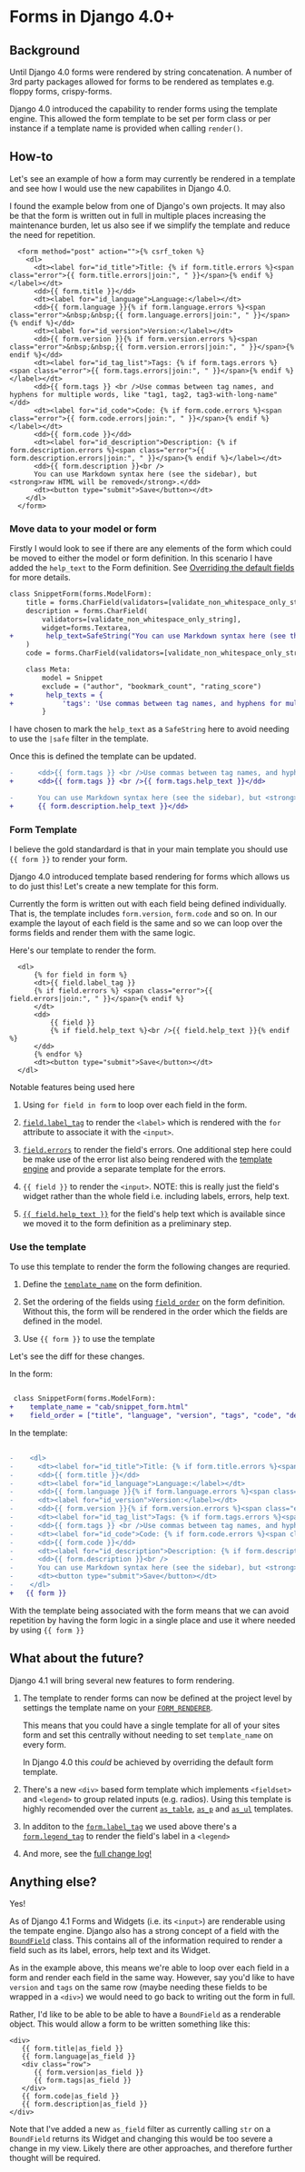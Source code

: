 # Forms in Django 4.0+

## Background

Until Django 4.0 forms were rendered by string concatenation. A number of 3rd party
packages allowed for forms to be rendered as templates e.g. floppy forms, crispy-forms.

Django 4.0 introduced the capability to render forms using the template engine.
This allowed the form template to be set per form class or per instance if a template 
name is provided when calling `render()`.

## How-to

Let's see an example of how a form may currently be rendered in a template and see
how I would use the new capabilites in Django 4.0.

I found the example below from one of Django's own projects. It may also be that the 
form is written out in full in multiple places increasing the maintenance burden, let us
also see if we simplify the template and reduce the need for repetition. 

``` html+django
  <form method="post" action="">{% csrf_token %}
    <dl>
      <dt><label for="id_title">Title: {% if form.title.errors %}<span class="error">{{ form.title.errors|join:", " }}</span>{% endif %}</label></dt>
      <dd>{{ form.title }}</dd>
      <dt><label for="id_language">Language:</label></dt>
      <dd>{{ form.language }}{% if form.language.errors %}<span class="error">&nbsp;&nbsp;{{ form.language.errors|join:", " }}</span>{% endif %}</dd>
      <dt><label for="id_version">Version:</label></dt>
      <dd>{{ form.version }}{% if form.version.errors %}<span class="error">&nbsp;&nbsp;{{ form.version.errors|join:", " }}</span>{% endif %}</dd>
      <dt><label for="id_tag_list">Tags: {% if form.tags.errors %}<span class="error">{{ form.tags.errors|join:", " }}</span>{% endif %} </label></dt>
      <dd>{{ form.tags }} <br />Use commas between tag names, and hyphens for multiple words, like "tag1, tag2, tag3-with-long-name"</dd>
      <dt><label for="id_code">Code: {% if form.code.errors %}<span class="error">{{ form.code.errors|join:", " }}</span>{% endif %}</label></dt>
      <dd>{{ form.code }}</dd>
      <dt><label for="id_description">Description: {% if form.description.errors %}<span class="error">{{ form.description.errors|join:", " }}</span>{% endif %}</label></dt>
      <dd>{{ form.description }}<br />
      You can use Markdown syntax here (see the sidebar), but <strong>raw HTML will be removed</strong>.</dd>
      <dt><button type="submit">Save</button></dt>
    </dl>
  </form>
```

### Move data to your model or form

Firstly I would look to see if there are any elements of the form which could
be moved to either the model or form definition. In this scenario I have added
the `help_text` to the Form definition. See 
[Overriding the default fields](https://docs.djangoproject.com/en/4.0/topics/forms/modelforms/#overriding-the-default-fields)
for more details.

``` diff
class SnippetForm(forms.ModelForm):
    title = forms.CharField(validators=[validate_non_whitespace_only_string])
    description = forms.CharField(
        validators=[validate_non_whitespace_only_string],
        widget=forms.Textarea,
+        help_text=SafeString("You can use Markdown syntax here (see the sidebar), but <strong>raw HTML will be removed</strong>."),
    )
    code = forms.CharField(validators=[validate_non_whitespace_only_string], widget=forms.Textarea)

    class Meta:
        model = Snippet
        exclude = ("author", "bookmark_count", "rating_score")
+        help_texts = {
+            'tags': 'Use commas between tag names, and hyphens for multiple words, like "tag1, tag2, tag3-with-long-name".',
        }
```

I have chosen to mark the `help_text` as a `SafeString` here to avoid needing 
to use the `|safe` filter in the template.

Once this is defined the template can be updated. 

``` diff
-      <dd>{{ form.tags }} <br />Use commas between tag names, and hyphens for multiple words, like "tag1, tag2, tag3-with-long-name"</dd>
+      <dd>{{ form.tags }} <br />{{ form.tags.help_text }}</dd>

-      You can use Markdown syntax here (see the sidebar), but <strong>raw HTML will be removed</strong>.</dd>
+      {{ form.description.help_text }}</dd>
```

### Form Template

I believe the gold standardard is that in your main template you should use `{{ form }}`
to render your form.

Django 4.0 introduced template based rendering for forms which allows us to do
just this! Let's create a new template for this form. 

Currently the form is written out with each field being defined individually.
That is, the template includes `form.version`, `form.code` and so on. In our
example the layout of each field is the same and so we can loop over the forms
fields and render them with the same logic.

Here's our template to render the form.

``` html+django
  <dl>
      {% for field in form %}
      <dt>{{ field.label_tag }}
      {% if field.errors %} <span class="error">{{ field.errors|join:", " }}</span>{% endif %}
      </dt>
      <dd>
          {{ field }}        
          {% if field.help_text %}<br />{{ field.help_text }}{% endif %}
      </dd>
      {% endfor %}
      <dt><button type="submit">Save</button></dt>
  </dl>
```

Notable features being used here

1. Using `for field in form` to loop over each field in the form.

2. [`field.label_tag`](https://docs.djangoproject.com/en/4.0/ref/forms/api/#django.forms.BoundField.label_tag)
   to render the `<label>` which is rendered with the `for` attribute to 
   associate it with the `<input>`.

3. [`field.errors`](https://docs.djangoproject.com/en/4.0/ref/forms/api/#django.forms.BoundField.errors) 
    to render the field's errors. One additional step here could be make use of 
    the error list also being rendered with the 
    [template engine](https://docs.djangoproject.com/en/4.0/ref/forms/api/#customizing-the-error-list-format)
    and provide a separate template for the errors.

4. `{{ field }}` to render the `<input>`. NOTE: this is really just the field's 
    widget rather than the whole field i.e. including labels, errors, help text.

5. [`{{ field.help_text }}`](https://docs.djangoproject.com/en/4.0/ref/forms/api/#django.forms.BoundField.help_text)
   for the field's help text which is available since we moved it to the form 
   definition as a preliminary step. 

### Use the template

To use this template to render the form the following changes are requried. 

1. Define the [`template_name`](https://docs.djangoproject.com/en/4.0/ref/forms/api/#template-name) 
   on the form definition. 

2. Set the ordering of the fields using [`field_order`](https://docs.djangoproject.com/en/4.0/ref/forms/api/#django.forms.Form.field_order) 
   on the form definition. Without this, the form will be rendered in the order which 
   the fields are defined in the model.

3. Use `{{ form }}` to use the template

Let's see the diff for these changes.

In the form:

``` diff

 class SnippetForm(forms.ModelForm):
+    template_name = "cab/snippet_form.html"
+    field_order = ["title", "language", "version", "tags", "code", "description"]

```

In the template:

``` diff
 
-    <dl>
-      <dt><label for="id_title">Title: {% if form.title.errors %}<span class="error">{{ form.title.errors|join:", " }}</span>{% endif %}</label></dt>
-      <dd>{{ form.title }}</dd>
-      <dt><label for="id_language">Language:</label></dt>
-      <dd>{{ form.language }}{% if form.language.errors %}<span class="error">&nbsp;&nbsp;{{ form.language.errors|join:", " }}</span>{% endif %}</dd>
-      <dt><label for="id_version">Version:</label></dt>
-      <dd>{{ form.version }}{% if form.version.errors %}<span class="error">&nbsp;&nbsp;{{ form.version.errors|join:", " }}</span>{% endif %}</dd>
-      <dt><label for="id_tag_list">Tags: {% if form.tags.errors %}<span class="error">{{ form.tags.errors|join:", " }}</span>{% endif %} </label></dt>
-      <dd>{{ form.tags }} <br />Use commas between tag names, and hyphens for multiple words, like "tag1, tag2, tag3-with-long-name"</dd>
-      <dt><label for="id_code">Code: {% if form.code.errors %}<span class="error">{{ form.code.errors|join:", " }}</span>{% endif %}</label></dt>
-      <dd>{{ form.code }}</dd>
-      <dt><label for="id_description">Description: {% if form.description.errors %}<span class="error">{{ form.description.errors|join:", " }}</span>{% endif %}</label></dt>
-      <dd>{{ form.description }}<br />
-      You can use Markdown syntax here (see the sidebar), but <strong>raw HTML will be removed</strong>.</dd>
-      <dt><button type="submit">Save</button></dt>
-    </dl>
+   {{ form }} 
```

With the template being associated with the form means that we can avoid repetition
by having the form logic in a single place and use it where needed by using `{{ form }}`

## What about the future?

Django 4.1 will bring several new features to form rendering. 

1. The template to render forms can now be defined at the project level by
   settings the template name on your [`FORM_RENDERER`](https://docs.djangoproject.com/en/4.1/ref/settings/#form-renderer). 

   This means that you could have a single template for all of your sites form
   and set this centrally without needing to set `template_name` on every form.

   In Django 4.0 this _could_ be achieved by overriding the default form
   template. 

2. There's a new `<div>` based form template which implements `<fieldset>` and
   `<legend>` to group related inputs (e.g. radios). Using this template is
   highly recomended over the current [`as_table`](https://docs.djangoproject.com/en/4.0/ref/forms/api/#as-ul), 
   [`as_p`](https://docs.djangoproject.com/en/4.0/ref/forms/api/#as-p) and 
   [`as_ul`](https://docs.djangoproject.com/en/4.0/ref/forms/api/#as-ul) templates.

3. In additon to the [`form.label_tag`](https://docs.djangoproject.com/en/4.0/ref/forms/api/#django.forms.BoundField.label_tag) 
   we used above there's a 
   [`form.legend_tag`](https://docs.djangoproject.com/en/4.1/ref/forms/api/#django.forms.BoundField.legend_tag) 
   to render the field's label in a `<legend>`

4. And more, see the [full change log!](https://docs.djangoproject.com/en/dev/releases/4.1/#forms)

## Anything else?

Yes!

As of Django 4.1 Forms and Widgets (i.e. its `<input>`) are renderable using 
the tempate engine. Django also has a strong concept of a field with the 
[`BoundField`](https://docs.djangoproject.com/en/4.0/ref/forms/api/#django.forms.BoundField)
class. This contains all of the information required to render a field such as
its label, errors, help text and its Widget. 

As in the example above, this means we're able to loop over each field in a
form and render each field in the same way. However, say you'd like to have 
`version` and `tags` on the same row (maybe needing these fields to be wrapped 
in a `<div>`) we would need to go back to writing out the form in full. 

Rather, I'd like to be able to be able to have a `BoundField` as a renderable
object. This would allow a form to be written something like this:

``` html+django
<div>
   {{ form.title|as_field }}
   {{ form.language|as_field }}
   <div class="row">
      {{ form.version|as_field }}
      {{ form.tags|as_field }}
   </div>
   {{ form.code|as_field }}
   {{ form.description|as_field }}
</div>
```

Note that I've added a new `as_field` filter as currently calling `str` on a
`BoundField` returns its Widget and changing this would be too severe a
change in my view. Likely there are other approaches, and therefore further
thought will be required. 
